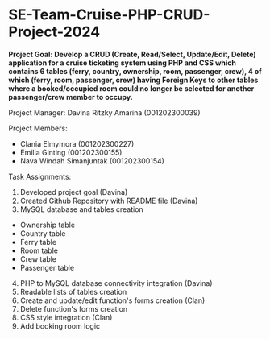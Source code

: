 # SE-Team-Cruise-PHP-CRUD-Project-2024

**Project Goal: Develop a CRUD (Create, Read/Select, Update/Edit, Delete) application for a cruise ticketing system using PHP and CSS which contains 6 tables (ferry, country, ownership, room, passenger, crew), 4 of which (ferry, room, passenger, crew) having Foreign Keys to other tables where a booked/occupied room could no longer be selected for another passenger/crew member to occupy.**

Project Manager: Davina Ritzky Amarina (001202300039)

Project Members:
- Clania Elmymora (001202300227)
- Emilia Ginting (001202300155)
- Nava Windah Simanjuntak (001202300154)

Task Assignments:
1. Developed project goal (Davina)
2. Created Github Repository with README file (Davina)
3. MySQL database and tables creation
  - Ownership table
  - Country table
  - Ferry table
  - Room table
  - Crew table
  - Passenger table
4. PHP to MySQL database connectivity integration (Davina)
5. Readable lists of tables creation
6. Create and update/edit function's forms creation (Clan)
7. Delete function's forms creation
8. CSS style integration (Clan)
9. Add booking room logic    
